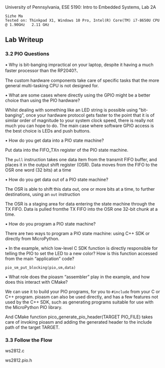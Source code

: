 University of Pennsylvania, ESE 5190: Intro to Embedded Systems, Lab 2A

    Sizhe Ma
    Tested on: Thinkpad X1, Windows 10 Pro, Intel(R) Core(TM) i7-8650U CPU @ 1.90GHz   2.11 GHz

## Lab Writeup

### 3.2 PIO Questions
• Why is bit-banging impractical on your laptop, despite it having a much faster processor than the RP2040?、

The custom hardware components take care of specific tasks that the more general multi-tasking CPU is not designed for.

• What are some cases where directly using the GPIO might be a better choice than using the PIO hardware?  

Whilst dealing with something like an LED string is possible using "bit-banging", once your hardware protocol gets faster
to the point that it is of similar order of magnitude to your system clock speed, there is really not much you can hope to
do. The main case where software GPIO access is the best choice is LEDs and push buttons.

• How do you get data into a PIO state machine? 

Put data into the FIFO_TXn register of the PIO state machine.

The ```pull``` instruction takes one data item from the transmit FIFO buffer, and places it in the output shift register (OSR). Data moves from the FIFO to the OSR one word (32 bits) at a time

• How do you get data out of a PIO state machine? 

The OSR is able to shift this data out, one or more bits at a time, to further destinations, using an ```out``` instruction

The OSR is a staging area for data entering the state machine through the TX FIFO. Data is pulled fromthe TX FIFO into the OSR one 32-bit chunk at a time.

• How do you program a PIO state machine? 

There are two ways to program a PIO state machine: using C++ SDK or directly from MicroPython.

• In the example, which low-level C SDK function is directly responsible for telling the PIO to set the LED to a new color? How is this function accessed from the main “application” code? 

```
pio_sm_put_blocking(pio,sm,data)
```

• What role does the pioasm “assembler” play in the example, and how does this interact with CMake? 

We can use it to build your PIO programs, for you to ```#include``` from your C or C++ program. pioasm can also be used directly, and has a few features not used by the C++ SDK, such as generating programs suitable for use with the MicroPython PIO library.

And CMake function pico_generate_pio_header(TARGET PIO_FILE) takes care of invoking pioasm and adding the generated header to the include path of the target TARGET.

### 3.3 Follow the Flow
ws2812.c

ws2812.pio.h
